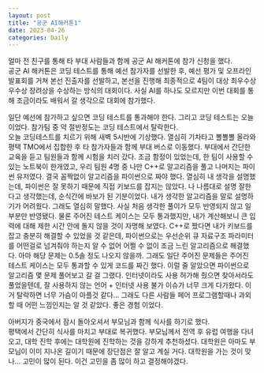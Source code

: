 ```yaml
---
layout: post
title: "공군 AI해커톤1"
date: 2023-04-26
categories: Daily
---
```

얼마 전 친구를 통해 타 부대 사람들과 함께 공군 AI 해커톤에 참가 신청을 했다.  
공군 AI 해커톤은 코딩 테스트를 통해 예선 참가자를 선발한 후, 예선 평가 및 오프라인 발표회를 거쳐 본선 진출자를 선발하고, 본선을 진행해 최종적으로 4팀이 대상 최우수상 우수상 장려상을 수상하는 방식의 대회이다. 사실 AI를 하나도 모르지만 이번 대회를 통해 조금이라도 배워서 갈 생각으로 대회에 참가했다.  

일단 예선에 참가하고 싶으면 코딩 테스트를 통과해야 한다. 그리고 코딩 테스트는 오늘이었다. 참가팀 중 약 절반정도는 코딩 테스트에서 탈락한다.  
오늘 코딩테스트를 치르기 위해 새벽 5시반에 기상했다. 열심히 기차타고 뽈뽈뽈 올라와 평택 TMO에서 집합한 후 타 참가자들과 함께 부대 버스로 이동했다. 부대에서 간단한 교육을 듣고 팀원들과 함께 시험을 치러 갔다. 조금 함정이 있었는데, 한 팀이 사용할 수 있는 노트북이 한개였고, 우리 팀원 4명 중 나만 C++로 알고리즘을 풀고 나머지는 파이썬 유저였다. 결국 꼼짝없이 알고리즘을 파이썬으로 짜야 했다. 열심히 내 생각을 설명했는데, 파이썬은 잘 못하기 때문에 직접 키보드를 잡지는 않았다. 나 나름대로 설명 잘한다고 생각했는데, 순식간에 바보가 된 기분이었다. 내가 생각한 알고리즘을 말로 설명하기가 어려웠다. 그래도 열심히 말했다. 사실 처음 생각한 풀이가 모두 반영되지 않고 일부분만 반영됐다. 물론 주어진 테스트 케이스는 모두 통과했지만, 내가 계산해보니 큰 입력에 대해 제한 시간 안에 돌지 않을 것이 자명해 보였다. C++로 짰다면 내가 키보드를 잡고 충분히 해결할 수 있었을 것 같은데, 파이썬으로는 우선순위 큐 자료구조 파라미터를 어떤걸로 넘겨줘야 하는지 알 수 없어 어쩔 수 없이 조금 느린 알고리즘으로 해결했다. 아마 해당 문제는 0.5솔 정도 나오지 않을까. 그래도 일단 주어진 문제들은 주어진 테스트 케이스는 모두 통과할 수 있게 코드를 짜긴 했다. 이럴 줄 알았으면 파이썬으로 알고리즘 몇 문제 풀어보고 갈 걸 그랬다. 인터넷이라도 사용 허가해 줬으면 찾아서라도 풀었을텐데, 잘 사용하지 않는 언어 + 인터넷 사용 불가 이슈가 너무 크게 다가왔다. 이거 탈락하면 너무 가슴이 아플것 같다... 그래도 다른 사람들 페어 프로그램할때나 과외 할 때 어떤 느낌인지는 알 것 같았다. 좋은 경험 이었다.  

아버지가 중국에서 잠시 돌아오셔서 부모님과 함께 식사를 하기로 했다.  
평택에서 간단히 식사를 마치고 부대로 복귀했다. 부모님께서 전역 후 유럽 여행을 다녀오고, 대학 진학 후에는 대학원에 진학하는 것을 강하게 추천하셨다. 대학원은 아마도 부모님이 이미 지나온 길이기 때문에 장단점은 잘 알고 계실 거다. 대학원을 가는 것이 맞나... 고민이 많이 된다. 이건 고민을 좀 많이 하고 결정해야겠다.  
